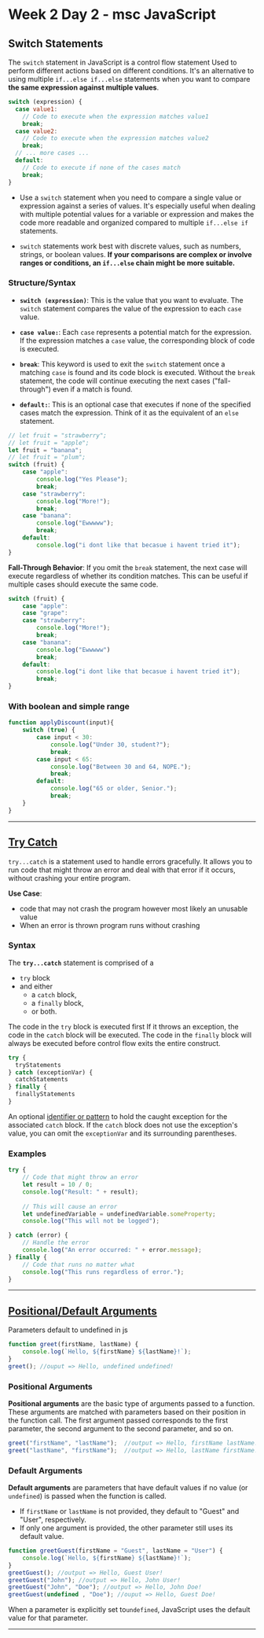 # Week 2 Day 2 - msc JavaScript
## Switch Statements
The `switch` statement in JavaScript is a control flow statement 
Used to perform different actions based on different conditions. 
It's an alternative to using multiple `if...else if...else` statements when you want to compare **the same expression against multiple values**.
```js
switch (expression) {
  case value1:
    // Code to execute when the expression matches value1
    break;
  case value2:
    // Code to execute when the expression matches value2
    break;
  // ... more cases ...
  default:
    // Code to execute if none of the cases match
    break;
}
```
- Use a `switch` statement when you need to compare a single value or expression against a series of values. It's especially useful when dealing with multiple potential values for a variable or expression and makes the code more readable and organized compared to multiple `if...else if` statements.

- `switch` statements work best with discrete values, such as numbers, strings, or boolean values. **If your comparisons are complex or involve ranges or conditions, an `if...else` chain might be more suitable.**
### Structure/Syntax
- **`switch (expression)`**: This is the value that you want to evaluate. The `switch` statement compares the value of the expression to each `case` value.

- **`case value:`**: Each `case` represents a potential match for the expression. If the expression matches a `case` value, the corresponding block of code is executed.

- **`break`**: This keyword is used to exit the `switch` statement once a matching `case` is found and its code block is executed. Without the `break` statement, the code will continue executing the next cases ("fall-through") even if a match is found.

- **`default:`**: This is an optional case that executes if none of the specified cases match the expression. Think of it as the equivalent of an `else` statement.
```js
// let fruit = "strawberry";
// let fruit = "apple";
let fruit = "banana";
// let fruit = "plum";
switch (fruit) {
	case "apple":
		console.log("Yes Please");
		break;
	case "strawberry":
		console.log("More!");
		break;
	case "banana":
		console.log("Ewwwww");
		break;
	default:
		console.log("i dont like that becasue i havent tried it");
}
```
**Fall-Through Behavior**: If you omit the `break` statement, the next case will execute regardless of whether its condition matches. This can be useful if multiple cases should execute the same code.
```js
switch (fruit) {
	case "apple":
	case "grape":
	case "strawberry":
		console.log("More!");
		break;
	case "banana":
		console.log("Ewwwww")
		break;
	default:
		console.log("i dont like that becasue i havent tried it");
		break;
}

```
### With boolean and simple range
```js
function applyDiscount(input){
    switch (true) {
        case input < 30:
            console.log("Under 30, student?");
            break;
        case input < 65:
            console.log("Between 30 and 64, NOPE.");
            break;
        default:
            console.log("65 or older, Senior.");
            break;
    }
}
```
---
## [Try Catch](https://developer.mozilla.org/en-US/docs/Web/JavaScript/Reference/Statements/try...catch)
`try...catch` is a statement used to handle errors gracefully. It allows you to run code that might throw an error and deal with that error if it occurs, without crashing your entire program.

**Use Case**:
- code that may not crash the program however most likely an unusable value
- When an error is thrown program runs without crashing
### Syntax
The **`try...catch`** statement is comprised of a 
- `try` block 
- and either 
	- a `catch` block, 
	- a `finally` block, 
	- or both. 

The code in the `try` block is executed first
If it throws an exception, the code in the `catch` block will be executed. 
The code in the `finally` block will always be executed before control flow exits the entire construct.
```js
try {
  tryStatements
} catch (exceptionVar) {
  catchStatements
} finally {
  finallyStatements
}
```
An optional [identifier or pattern](https://developer.mozilla.org/en-US/docs/Web/JavaScript/Reference/Statements/try...catch#catch_binding) to hold the caught exception for the associated `catch` block. If the `catch` block does not use the exception's value, you can omit the `exceptionVar` and its surrounding parentheses.
### Examples
```js
try {
    // Code that might throw an error
    let result = 10 / 0;
    console.log("Result: " + result);
    
	// This will cause an error
    let undefinedVariable = undefinedVariable.someProperty; 
    console.log("This will not be logged");

} catch (error) {
    // Handle the error
    console.log("An error occurred: " + error.message);
} finally {
    // Code that runs no matter what
    console.log("This runs regardless of error.");
}
```


---
## [Positional/Default Arguments](https://developer.mozilla.org/en-US/docs/Web/JavaScript/Reference/Functions/Default_parameters)
Parameters default to undefined in js
```js
function greet(firstName, lastName) {
    console.log(`Hello, ${firstName} ${lastName}!`);
}
greet(); //ouput => Hello, undefined undefined!
```
### Positional Arguments
**Positional arguments** are the basic type of arguments passed to a function. 
These arguments are matched with parameters based on their position in the function call. 
The first argument passed corresponds to the first parameter, the second argument to the second parameter, and so on.
```js
greet("firstName", "lastName");  //output => Hello, firstName lastName!
greet("lastName", "firstName");  //output => Hello, lastName firstName!
```
### Default Arguments
**Default arguments** are parameters that have default values if no value (or `undefined`) is passed when the function is called.
- If `firstName` or `lastName` is not provided, they default to "Guest" and "User", respectively.
- If only one argument is provided, the other parameter still uses its default value.
```js
function greetGuest(firstName = "Guest", lastName = "User") {
    console.log(`Hello, ${firstName} ${lastName}!`);
}
greetGuest(); //output => Hello, Guest User!
greetGuest("John"); //output => Hello, John User!
greetGuest("John", "Doe"); //output => Hello, John Doe!
greetGuest(undefined , "Doe"); //ouput => Hello, Guest Doe!
```
When a parameter is explicitly set to`undefined`, JavaScript uses the default value for that parameter.

---
